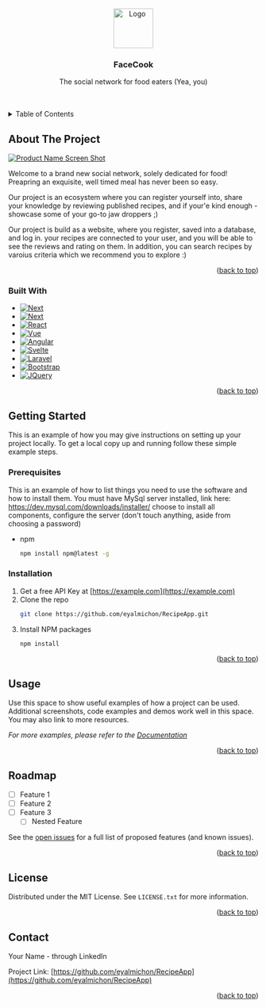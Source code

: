 <!-- Improved compatibility of back to top link: See: https://github.com/othneildrew/Best-README-Template/pull/73 -->
<a name="readme-top"></a>






<!-- PROJECT SHIELDS -->
<!--
*** I'm using markdown "reference style" links for readability.
*** Reference links are enclosed in brackets [ ] instead of parentheses ( ).
*** See the bottom of this document for the declaration of the reference variables
*** for contributors-url, forks-url, etc. This is an optional, concise syntax you may use.
*** https://www.markdownguide.org/basic-syntax/#reference-style-links
-->



<!-- PROJECT LOGO -->
<br />
<div align="center">
  <a href="https://github.com/eyalmichon/RecipeApp">
    <img src="images/logo.png" alt="Logo" width="80" height="80">
  </a>

<h3 align="center">FaceCook</h3>

  <p align="center">
    The social network for food eaters (Yea, you)
    <br />
    <br />
    <br />
    
  </p>
</div>



<!-- TABLE OF CONTENTS -->
<details>
  <summary>Table of Contents</summary>
  <ol>
    <li>
      <a href="#about-the-project">About The Project</a>
      <ul>
        <li><a href="#built-with">Built With</a></li>
      </ul>
    </li>
    <li>
      <a href="#getting-started">Getting Started</a>
      <ul>
        <li><a href="#prerequisites">Prerequisites</a></li>
        <li><a href="#installation">Installation</a></li>
      </ul>
    </li>
    <li><a href="#usage">Usage</a></li>
    <li><a href="#roadmap">Roadmap</a></li>
    <li><a href="#license">License</a></li>
    <li><a href="#contact">Contact</a></li>
  </ol>
</details>



<!-- ABOUT THE PROJECT -->
## About The Project

[![Product Name Screen Shot][product-screenshot]](https://example.com)

Welcome to a brand new social network, solely dedicated for food! 
Preapring an exquisite, well timed meal has never been so easy. 

Our project is an ecosystem where you can register yourself into, share your knowledge by reviewing published recipes, and if your'e kind enough - showcase some of your go-to jaw droppers ;)

Our project is build as a website, where you register, saved into a database, and log in.
your recipes are connected to your user, and you will be able to see the reviews and rating on them. In addition, you can search recipes by varoius criteria which we recommend you to explore :)


<p align="right">(<a href="#readme-top">back to top</a>)</p>



### Built With

* [![Next][Next.js]][Next-url]
* [![Next][Next.js]][Next-url]
* [![React][React.js]][React-url]
* [![Vue][Vue.js]][Vue-url]
* [![Angular][Angular.io]][Angular-url]
* [![Svelte][Svelte.dev]][Svelte-url]
* [![Laravel][Laravel.com]][Laravel-url]
* [![Bootstrap][Bootstrap.com]][Bootstrap-url]
* [![JQuery][JQuery.com]][JQuery-url]

<p align="right">(<a href="#readme-top">back to top</a>)</p>



<!-- GETTING STARTED -->
## Getting Started

This is an example of how you may give instructions on setting up your project locally.
To get a local copy up and running follow these simple example steps.

### Prerequisites

This is an example of how to list things you need to use the software and how to install them.
You must have MySql server installed, link here: https://dev.mysql.com/downloads/installer/
choose to install all components, configure the server (don't touch anything, aside from choosing a password)
* npm
  ```sh
  npm install npm@latest -g
  ```

### Installation

1. Get a free API Key at [https://example.com](https://example.com)
2. Clone the repo
   ```sh
   git clone https://github.com/eyalmichon/RecipeApp.git
   ```
3. Install NPM packages
   ```sh
   npm install
   ```


<p align="right">(<a href="#readme-top">back to top</a>)</p>



<!-- USAGE EXAMPLES -->
## Usage

Use this space to show useful examples of how a project can be used. Additional screenshots, code examples and demos work well in this space. You may also link to more resources.

_For more examples, please refer to the [Documentation](https://example.com)_

<p align="right">(<a href="#readme-top">back to top</a>)</p>



<!-- ROADMAP -->
## Roadmap

- [ ] Feature 1
- [ ] Feature 2
- [ ] Feature 3
    - [ ] Nested Feature

See the [open issues](https://github.com/eyalmichon/RecipeApp/issues) for a full list of proposed features (and known issues).

<p align="right">(<a href="#readme-top">back to top</a>)</p>



<!-- LICENSE -->
## License

Distributed under the MIT License. See `LICENSE.txt` for more information.

<p align="right">(<a href="#readme-top">back to top</a>)</p>



<!-- CONTACT -->
## Contact

Your Name - through LinkedIn

Project Link: [https://github.com/eyalmichon/RecipeApp](https://github.com/eyalmichon/RecipeApp)

<p align="right">(<a href="#readme-top">back to top</a>)</p>





<!-- MARKDOWN LINKS & IMAGES -->
<!-- https://www.markdownguide.org/basic-syntax/#reference-style-links -->
[contributors-shield]: https://img.shields.io/github/contributors/eyalmichon/RecipeApp.svg?style=for-the-badge
[contributors-url]: https://github.com/eyalmichon/RecipeApp/graphs/contributors
[forks-shield]: https://img.shields.io/github/forks/eyalmichon/RecipeApp.svg?style=for-the-badge
[forks-url]: https://github.com/eyalmichon/RecipeApp/network/members
[stars-shield]: https://img.shields.io/github/stars/eyalmichon/RecipeApp.svg?style=for-the-badge
[stars-url]: https://github.com/eyalmichon/RecipeApp/stargazers
[issues-shield]: https://img.shields.io/github/issues/eyalmichon/RecipeApp.svg?style=for-the-badge
[issues-url]: https://github.com/eyalmichon/RecipeApp/issues
[license-shield]: https://img.shields.io/github/license/eyalmichon/RecipeApp.svg?style=for-the-badge
[license-url]: https://github.com/eyalmichon/RecipeApp/blob/master/LICENSE.txt
[linkedin-shield]: https://img.shields.io/badge/-LinkedIn-black.svg?style=for-the-badge&logo=linkedin&colorB=555
[linkedin-url]: https://linkedin.com/in/moshe35010
[linkedin-url]: https://linkedin.com/in/s
[linkedin-url]: https://linkedin.com/in/moshe35010
[product-screenshot]: images/screenshot.png
[Next.js]: https://img.shields.io/badge/next.js-000000?style=for-the-badge&logo=nextdotjs&logoColor=white
[Next-url]: https://nextjs.org/
[React.js]: https://img.shields.io/badge/React-20232A?style=for-the-badge&logo=react&logoColor=61DAFB
[React-url]: https://reactjs.org/
[Vue.js]: https://img.shields.io/badge/Vue.js-35495E?style=for-the-badge&logo=vuedotjs&logoColor=4FC08D
[Vue-url]: https://vuejs.org/
[Angular.io]: https://img.shields.io/badge/Angular-DD0031?style=for-the-badge&logo=angular&logoColor=white
[Angular-url]: https://angular.io/
[Svelte.dev]: https://img.shields.io/badge/Svelte-4A4A55?style=for-the-badge&logo=svelte&logoColor=FF3E00
[Svelte-url]: https://svelte.dev/
[Laravel.com]: https://img.shields.io/badge/Laravel-FF2D20?style=for-the-badge&logo=laravel&logoColor=white
[Laravel-url]: https://laravel.com
[Bootstrap.com]: https://img.shields.io/badge/Bootstrap-563D7C?style=for-the-badge&logo=bootstrap&logoColor=white
[Bootstrap-url]: https://getbootstrap.com
[JQuery.com]: https://img.shields.io/badge/jQuery-0769AD?style=for-the-badge&logo=jquery&logoColor=white
[JQuery-url]: https://jquery.com 

